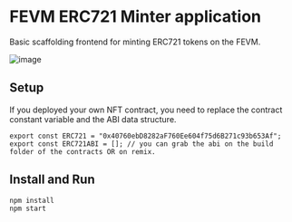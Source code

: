# FEVM ERC721 Minter application

Basic scaffolding frontend for minting ERC721 tokens on the FEVM.

![image](https://user-images.githubusercontent.com/4479171/208225445-aa642ffa-b713-4eee-96cb-b11e3ddcf65d.png)


## Setup
If you deployed your own NFT contract, you need to replace the contract constant variable and the ABI data structure.

```
export const ERC721 = "0x40760ebD8282aF760Ee604f75d6B271c93b653Af";
export const ERC721ABI = []; // you can grab the abi on the build folder of the contracts OR on remix.
```

## Install and Run
```
npm install
npm start
```

